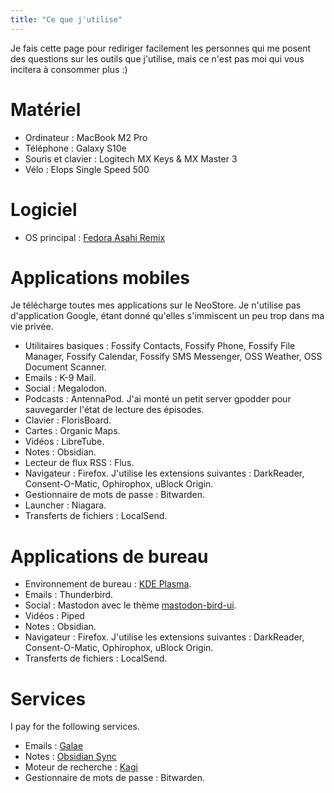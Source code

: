 ```yaml
---
title: "Ce que j'utilise"
---
```


Je fais cette page pour rediriger facilement les personnes qui me posent des questions sur les outils que j'utilise, mais ce n'est pas moi qui vous incitera à consommer plus :)

# Matériel

- Ordinateur : MacBook M2 Pro
- Téléphone : Galaxy S10e
- Souris et clavier : Logitech MX Keys & MX Master 3
- Vélo : Elops Single Speed 500

# Logiciel

- OS principal : [Fedora Asahi Remix](https://asahilinux.org/fedora/)

# Applications mobiles

Je télécharge toutes mes applications sur le NeoStore. Je n'utilise pas d'application Google, étant donné qu'elles s'immiscent un peu trop dans ma vie privée.

- Utilitaires basiques : Fossify Contacts, Fossify Phone, Fossify File Manager, Fossify Calendar, Fossify SMS Messenger, OSS Weather, OSS Document Scanner.
- Emails : K-9 Mail.
- Social : Megalodon.
- Podcasts : AntennaPod. J'ai monté un petit server gpodder pour sauvegarder l'état de lecture des épisodes.
- Clavier : FlorisBoard.
- Cartes : Organic Maps.
- Vidéos : LibreTube.
- Notes : Obsidian.
- Lecteur de flux RSS : Flus.
- Navigateur : Firefox. J'utilise les extensions suivantes : DarkReader, Consent-O-Matic, Ophirophox, uBlock Origin.
- Gestionnaire de mots de passe : Bitwarden.
- Launcher : Niagara.
- Transferts de fichiers : LocalSend.

# Applications de bureau

- Environnement de bureau : [KDE Plasma](https://kde.org/plasma-desktop/).
- Emails : Thunderbird.
- Social : Mastodon avec le thème [mastodon-bird-ui](https://github.com/ronilaukkarinen/mastodon-bird-ui).
- Vidéos : Piped
- Notes : Obsidian.
- Navigateur : Firefox. J'utilise les extensions suivantes : DarkReader, Consent-O-Matic, Ophirophox, uBlock Origin.
- Transferts de fichiers : LocalSend.

# Services

I pay for the following services.

- Emails : [Galae](https://www.galae.net/en/)
- Notes : [Obsidian Sync](https://obsidian.md/sync)
- Moteur de recherche : [Kagi](https://kagi.com/settings?p=billing_plan)
- Gestionnaire de mots de passe : Bitwarden.
